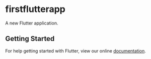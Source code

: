 # firstflutterapp

A new Flutter application.

## Getting Started

For help getting started with Flutter, view our online
[documentation](https://flutter.io/).
